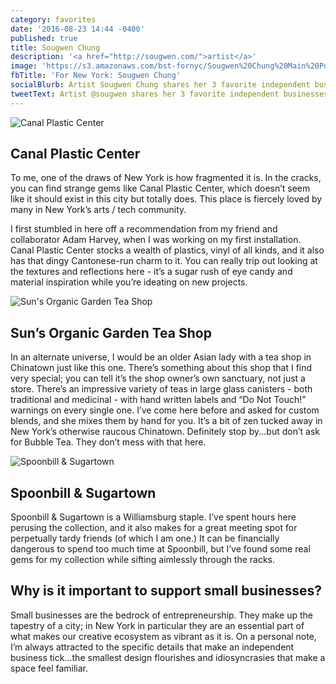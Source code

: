 ```yaml
---
category: favorites
date: '2016-08-23 14:44 -0400'
published: true
title: Sougwen Chung
description: '<a href="http://sougwen.com/">artist</a>'
image: 'https://s3.amazonaws.com/bst-fornyc/Sougwen%20Chung%20Main%20Portrait.jpeg'
fbTitle: 'For New York: Sougwen Chung'
socialBlurb: Artist Sougwen Chung shares her 3 favorite independent businesses in NYC.
tweetText: Artist @sougwen shares her 3 favorite independent businesses in NYC
---
```

![Canal Plastic Center](https://s3.amazonaws.com/bst-fornyc/Sougwen%20Chung%20Canal%20Plastics.jpeg)
## Canal Plastic Center
To me, one of the draws of New York is how fragmented it is. In the cracks, you can find strange gems like Canal Plastic Center, which doesn’t seem like it should exist in this city but totally does. This place is fiercely loved by many in New York’s arts / tech community.

I first stumbled in here off a recommendation from my friend and collaborator Adam Harvey, when I was working on my first installation. Canal Plastic Center stocks a wealth of plastics, vinyl of all kinds, and it also has that dingy Cantonese-run charm to it. You can really trip out looking at the textures and reflections here - it’s a sugar rush of eye candy and material inspiration while you’re ideating on new projects.

![Sun's Organic Garden Tea Shop](https://s3.amazonaws.com/bst-fornyc/Sougwen%20Chung%20Sun's%20Organic%20Garden.jpeg)
## Sun’s Organic Garden Tea Shop
In an alternate universe, I would be an older Asian lady with a tea shop in Chinatown just like this one. There’s something about this shop that I find very special; you can tell it’s the shop owner’s own sanctuary, not just a store. There’s an impressive variety of teas in large glass canisters - both traditional and medicinal - with hand written labels and “Do Not Touch!” warnings on every single one. I’ve come here before and asked for custom blends, and she mixes them by hand for you. It’s a bit of zen tucked away in New York’s otherwise raucous Chinatown. Definitely stop by...but don’t ask for Bubble Tea. They don’t mess with that here.

![Spoonbill & Sugartown](https://s3.amazonaws.com/bst-fornyc/Sougwen%20Chung%20Spoonbill%20Books.jpeg)
## Spoonbill & Sugartown
Spoonbill & Sugartown is a Williamsburg staple. I’ve spent hours here perusing the collection, and it also makes for a great meeting spot for perpetually tardy friends (of which I am one.) It can be financially dangerous to spend too much time at Spoonbill, but I’ve found some real gems for my collection while sifting aimlessly through the racks.  

## Why is it important to support small businesses?
Small businesses are the bedrock of entrepreneurship. They make up the tapestry of a city; in New York in particular they are an essential part of what makes our creative ecosystem as vibrant as it is. On a personal note, I’m always attracted to the specific details that make an independent business tick...the smallest design flourishes and idiosyncrasies that make a space feel familiar.
